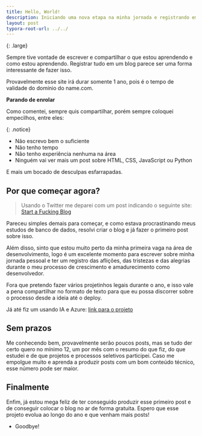 ```yaml
---
title: Hello, World!
description: Iniciando uma nova etapa na minha jornada e registrando em um blog pessoal.
layout: post
typora-root-url: ../../
---
```


{: .large}

Sempre tive vontade de escrever e compartilhar o que estou aprendendo e como estou aprendendo. Registrar tudo em um blog parece ser uma forma interessante de fazer isso.

Provavelmente esse site irá durar somente 1 ano, pois é o tempo de validade do domínio do name.com.

**Parando de enrolar**

Como comentei, sempre quis compartilhar, porém sempre coloquei empecilhos, entre eles:

{: .notice}
- Não escrevo bem o suficiente
- Não tenho tempo
- Não tenho experiência nenhuma na área
- Ninguém vai ver mais um post sobre HTML, CSS, JavaScript ou Python

E mais um bocado de desculpas esfarrapadas.

## Por que começar agora?

> Usando o Twitter me deparei com um post indicando o seguinte site: [Start a Fucking Blog](https://startafuckingblog.com/)

Pareceu simples demais para começar, e como estava procrastinando meus estudos de banco de dados, resolvi criar o blog e já fazer o primeiro post sobre isso.

Além disso, sinto que estou muito perto da minha primeira vaga na área de desenvolvimento, logo é um excelente momento para escrever sobre minha jornada pessoal e ter um registro das aflições, das tristezas e das alegrias durante o meu processo de crescimento e amadurecimento como desenvolvedor.

Fora que pretendo fazer vários projetinhos legais durante o ano, e isso vale a pena compartilhar no formato de texto para que eu possa discorrer sobre o processo desde a ideia até o deploy.

Já até fiz um usando IA e Azure: [link para o projeto]()

## Sem prazos

Me conhecendo bem, provavelmente serão poucos posts, mas se tudo der certo quero no mínimo 12, um por mês com o resumo do que fiz, do que estudei e de que projetos e processos seletivos participei. Caso me empolgue muito e aprenda a produzir posts com um bom conteúdo técnico, esse número pode ser maior.

## Finalmente

Enfim, já estou mega feliz de ter conseguido produzir esse primeiro post e de conseguir colocar o blog no ar de forma gratuita. Espero que esse projeto evolua ao longo do ano e que venham mais posts!

- Goodbye!
